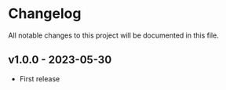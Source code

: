 # Changelog

All notable changes to this project will be documented in this file.

## v1.0.0 - 2023-05-30

- First release

